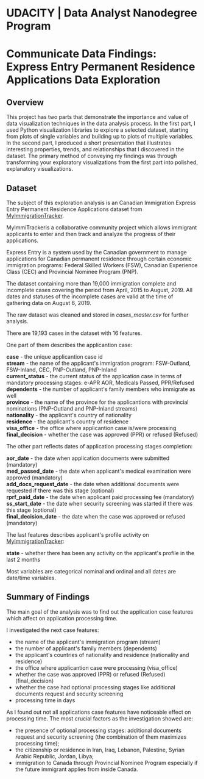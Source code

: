 # UDACITY | Data Analyst Nanodegree Program
# Communicate Data Findings: Express Entry Permanent Residence Applications Data Exploration

## Overview

This project has two parts that demonstrate the importance and value of data visualization techniques in the data analysis process. In the first part, I used Python visualization libraries to explore a selected dataset, starting from plots of single variables and building up to plots of multiple variables. In the second part, I produced a short presentation that illustrates interesting properties, trends, and relationships that I discovered in the dataset. The primary method of conveying my findings was through transforming your exploratory visualizations from the first part into polished, explanatory visualizations.

## Dataset

The subject of this exploration analysis is an Canadian Immigration Express Entry Permanent Residence Applications dataset from [MyImmigrationTracker](https://www.myimmitracker.com). 

MyImmiTrackeris a collaborative community project which allows immigrant applicants to enter and then track and analyze the progress of their applications.

Express Entry is a system used by the Canadian government to manage applications for Canadian permanent residence through certain economic immigration programs: Federal Skilled Workers (FSW), Canadian Experience Class (CEC) and Provincial Nominee Program (PNP).

The dataset containing more than 19,000 immigration complete and incomplete cases covering the period from April, 2015 to August, 2019. All dates and statuses of the incomplete cases are valid at the time of gathering data on August 6, 2019.

The raw dataset was cleaned and stored in *cases_master.csv* for further analysis.

There are 19,193 cases in the dataset with 16 features. 

One part of them describes the applicantion case:   

**case** - the unique applicantion case id   
**stream** - the name of the applicant's immigration program: FSW-Outland, FSW-Inland, CEC, PNP-Outland, PNP-Inland    
**current_status** - the current status of the application case in terms of mandatory processing stages: e-APR AOR, Medicals Passed, PPR/Refused      
**dependents** - the number of applicant's family members who immigrate as well       
**province**  - the name of the province for the applicantions with provincial nominations (PNP-Outland and PNP-Inland streams)      
**nationality** - the applicant's country of nationality      
**residence** - the applicant's country of residence      
**visa_office** - the office where applicantion case is/were processing      
**final_decision** - whether the case was approved (PPR) or refused (Refused)

The other part reflects dates of application processing stages completion:             

**aor_date** - the date when application documents were submitted (mandatory)   
**med_passed_date**  - the date when applicant's medical examination were approved (mandatory)                  
**add_docs_request_date** - the date when additional documents were requested if there was this stage (optional)     
**rprf_paid_date** - the date when applicant paid processing fee (mandatory)          
**ss_start_date** - the date when security screening was started if there was this stage (optional)        
**final_decision_date** - the date when the case was approved or refused (mandatory)     

The last features describes applicant's profile activity on [MyImmigrationTracker](https://www.myimmitracker.com):   

**state** - whether there has been any activity on the applicant's profile in the last 2 months     

Most variables are categorical nominal and ordinal and all dates are date/time variables.


## Summary of Findings

The main goal of the analysis was to find out the application case features which affect on application processing time.

I investigated the next case features: 

- the name of the applicant's immigration program (stream)
- the number of applicant's family members (dependents)
- the applicant's countries of nationality and residence (nationality and residence)
- the office where applicantion case were processing (visa_office) 
- whether the case was approved (PPR) or refused (Refused) (final_decision)
- whether the case had optional processing stages like additional documents request and security screening 
- processing time in days 

As I found out not all applications case features have noticeable effect on processing time. The most crucial factors as the investigation showed are:

- the presence of optional processing stages: additional documents request and security screening (the combination of them maximizes processing time);
- the citizenship or residence in Iran, Iraq, Lebanon, Palestine, Syrian Arabic Republic, Jordan, Libya;
- immigration to Canada through Provincial Nominee Program especially if the future immigrant applies from inside Canada.
